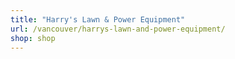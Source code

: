 ```yaml
---
title: "Harry's Lawn & Power Equipment"
url: /vancouver/harrys-lawn-and-power-equipment/
shop: shop
---
```

